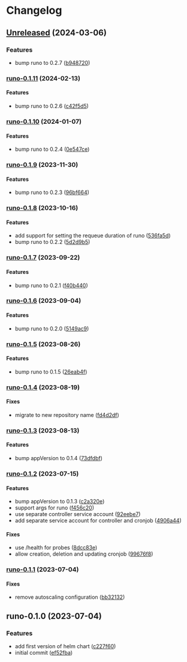 # Changelog

## [Unreleased](https://github.com/aljoshare/runo-helm-chart/compare/runo-0.1.11...HEAD) (2024-03-06)

### Features

* bump runo to 0.2.7
([b948720](https://github.com/aljoshare/runo-helm-chart/commit/b94872044e5fc32507221a21b5cfa3f857dccb0f))

### [runo-0.1.11](https://github.com/aljoshare/runo-helm-chart/compare/runo-0.1.10...runo-0.1.11) (2024-02-13)

#### Features

* bump runo to 0.2.6
([c42f5d5](https://github.com/aljoshare/runo-helm-chart/commit/c42f5d5cc7f733c47b5fb768ce8d77e3e16dd11a))

### [runo-0.1.10](https://github.com/aljoshare/runo-helm-chart/compare/runo-0.1.9...runo-0.1.10) (2024-01-07)

#### Features

* bump runo to 0.2.4
([0e547ce](https://github.com/aljoshare/runo-helm-chart/commit/0e547ce7d129915de8e0d84a28c4df6d0c7862ee))

### [runo-0.1.9](https://github.com/aljoshare/runo-helm-chart/compare/runo-0.1.8...runo-0.1.9) (2023-11-30)

#### Features

* bump runo to 0.2.3
([96bf664](https://github.com/aljoshare/runo-helm-chart/commit/96bf66440a2d7bb5e1d3fbc04b58028f1b6376a0))

### [runo-0.1.8](https://github.com/aljoshare/runo-helm-chart/compare/runo-0.1.7...runo-0.1.8) (2023-10-16)

#### Features

* add support for setting the requeue duration of runo
([536fa5d](https://github.com/aljoshare/runo-helm-chart/commit/536fa5d48e1182f7bcc465329f7b47a6d4684626))
* bump runo to 0.2.2
([5d2d9b5](https://github.com/aljoshare/runo-helm-chart/commit/5d2d9b5e1f233341154876f9bbec35f556129f65))

### [runo-0.1.7](https://github.com/aljoshare/runo-helm-chart/compare/runo-0.1.6...runo-0.1.7) (2023-09-22)

#### Features

* bump runo to 0.2.1
([f40b440](https://github.com/aljoshare/runo-helm-chart/commit/f40b4401310e0759adf90f45e3a0220572fc6de8))

### [runo-0.1.6](https://github.com/aljoshare/runo-helm-chart/compare/runo-0.1.5...runo-0.1.6) (2023-09-04)

#### Features

* bump runo to 0.2.0
([5149ac9](https://github.com/aljoshare/runo-helm-chart/commit/5149ac9fb21cd62ea124f3cf9ab51f4dfdfb7e27))

### [runo-0.1.5](https://github.com/aljoshare/runo-helm-chart/compare/runo-0.1.4...runo-0.1.5) (2023-08-26)

#### Features

* bump runo to 0.1.5
([26eab4f](https://github.com/aljoshare/runo-helm-chart/commit/26eab4f84fd61860887865d30877384ae02e06e7))

### [runo-0.1.4](https://github.com/aljoshare/runo-helm-chart/compare/runo-0.1.3...runo-0.1.4) (2023-08-19)

#### Fixes

* migrate to new repository name
([fd4d2df](https://github.com/aljoshare/runo-helm-chart/commit/fd4d2df40c7c93f0bb4a3add5d43b83f323584a8))

### [runo-0.1.3](https://github.com/aljoshare/runo-helm-chart/compare/runo-0.1.2...runo-0.1.3) (2023-08-13)

#### Features

* bump appVersion to 0.1.4
([73dfdbf](https://github.com/aljoshare/runo-helm-chart/commit/73dfdbf5845e8d631d2210b15e4aebb34d2e3f36))

### [runo-0.1.2](https://github.com/aljoshare/runo-helm-chart/compare/runo-0.1.1...runo-0.1.2) (2023-07-15)

#### Features

* bump appVersion to 0.1.3
([c2a320e](https://github.com/aljoshare/runo-helm-chart/commit/c2a320e1f224c4541ff952b18993f87cd9ca0d17))
* support args for runo
([f456c20](https://github.com/aljoshare/runo-helm-chart/commit/f456c20fb1dcb39f6185249615fd42fdabc109b6))
* use separate controller service account
([92eebe7](https://github.com/aljoshare/runo-helm-chart/commit/92eebe723582fbcc800b659c16482e114025060f))
* add separate service account for controller and cronjob
([4906a44](https://github.com/aljoshare/runo-helm-chart/commit/4906a443a5eb99535600a6a607f6140992671768))

#### Fixes

* use /health for probes
([8dcc83e](https://github.com/aljoshare/runo-helm-chart/commit/8dcc83e6d6cdbc63cd014a315c4c94f48e18c085))
* allow creation, deletion and updating cronjob
([99676f8](https://github.com/aljoshare/runo-helm-chart/commit/99676f86c0611b0a0674a9007a5d5494e00feccd))

### [runo-0.1.1](https://github.com/aljoshare/runo-helm-chart/compare/runo-0.1.0...runo-0.1.1) (2023-07-04)

#### Fixes

* remove autoscaling configuration
([bb32132](https://github.com/aljoshare/runo-helm-chart/commit/bb32132f7ebc7745940c4f7e8ec23a70eeedaf50))

## runo-0.1.0 (2023-07-04)

### Features

* add first version of helm chart
([c227f60](https://github.com/aljoshare/runo-helm-chart/commit/c227f603414ba21265de1c3187941dab71cec5c5))
* initial commit
([ef52fba](https://github.com/aljoshare/runo-helm-chart/commit/ef52fba699446da477cc23aec05983720340fe79))
